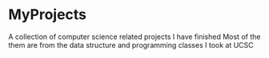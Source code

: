 # MyProjects
A collection of computer science related projects I have finished
Most of the them are from the data structure and programming classes I took at UCSC
